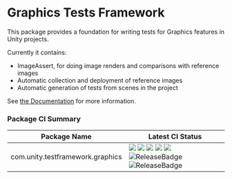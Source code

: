 # Graphics Tests Framework

This package provides a foundation for writing tests for Graphics features in Unity projects.

Currently it contains:

* ImageAssert, for doing image renders and comparisons with reference images
* Automatic collection and deployment of reference images
* Automatic generation of tests from scenes in the project

See [the Documentation](Documentation~/com.unity.testframework.graphics.md) for more information.

### Package CI Summary

Package Name | Latest CI Status
------------ | ---------
com.unity.testframework.graphics | [![](https://badges.cds.internal.unity3d.com/packages/com.unity.testframework.graphics/build-badge.svg?branch=master&testWorkflow=package-isolation)](https://badges.cds.internal.unity3d.com/packages/com.unity.testframework.graphics/build-info?branch=master&testWorkflow=package-isolation) [![](https://badges.cds.internal.unity3d.com/packages/com.unity.testframework.graphics/dependencies-badge.svg?branch=master&testWorkflow=updated-dependencies)](https://badges.cds.internal.unity3d.com/packages/com.unity.testframework.graphics/dependencies-info?branch=master&testWorkflow=updated-dependencies) [![](https://badges.cds.internal.unity3d.com/packages/com.unity.testframework.graphics/dependants-badge.svg)](https://badges.cds.internal.unity3d.com/packages/com.unity.testframework.graphics/dependants-info) [![](https://badges.cds.internal.unity3d.com/packages/com.unity.testframework.graphics/warnings-badge.svg?branch=master)](https://badges.cds.internal.unity3d.com/packages/com.unity.testframework.graphics/warnings-info?branch=master) [![](https://badges.cds.internal.unity3d.com/packages/com.unity.testframework.graphics/template-badge.svg?branch=master&testWorkflow=template-published)](https://badges.cds.internal.unity3d.com/packages/com.unity.testframework.graphics/template-info?branch=master&testWorkflow=template-published) ![ReleaseBadge](https://badges.cds.internal.unity3d.com/packages/com.unity.testframework.graphics/release-badge.svg) ![ReleaseBadge](https://badges.cds.internal.unity3d.com/packages/com.unity.testframework.graphics/candidates-badge.svg)
